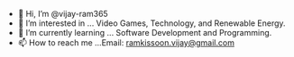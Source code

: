 - 👋 Hi, I’m @vijay-ram365
- 👀 I’m interested in ...
Video Games, Technology, and Renewable Energy.
- 🌱 I’m currently learning ... Software Development and Programming.
- 📫 How to reach me ...Email: ramkissoon.vijay@gmail.com

<!---
vijay-ram365/vijay-ram365 is a ✨ special ✨ repository because its `README.md` (this file) appears on your GitHub profile.
You can click the Preview link to take a look at your changes.
--->

